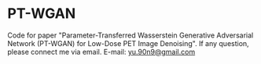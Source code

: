 # PT-WGAN
Code for paper "Parameter-Transferred Wasserstein Generative Adversarial Network (PT-WGAN) for Low-Dose PET Image Denoising".
If any question, please connect me via email.
E-mail: yu.90n9@gmail.com
